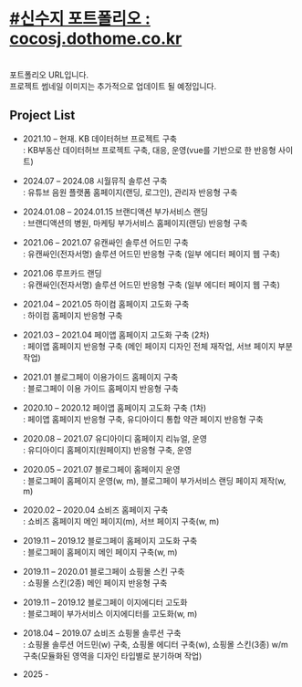 # [#신수지 포트폴리오 : cocosj.dothome.co.kr](http://cocosj.dothome.co.kr)
<br>
포트폴리오 URL입니다.<br>
프로젝트 썸네일 이미지는 추가적으로 업데이트 될 예정입니다.

## Project List
* 2021.10 – 현재. KB 데이터허브 프로젝트 구축<br>
  : KB부동산 데이터허브 프로젝트 구축, 대응, 운영(vue를 기반으로 한 반응형 사이트)

* 2024.07 – 2024.08 시월뮤직 솔루션 구축<br>
  : 유튜브 음원 플랫폼 홈페이지(랜딩, 로그인), 관리자 반응형 구축

* 2024.01.08 – 2024.01.15 브랜디액션 부가서비스 랜딩<br>
  : 브랜디액션의 병원, 마케팅 부가서비스 홈페이지(랜딩) 반응형 구축

* 2021.06 – 2021.07 유캔싸인 솔루션 어드민 구축<br>
  : 유캔싸인(전자서명) 솔루션 어드민 반응형 구축 (일부 에디터 페이지 웹 구축)

* 2021.06 루프카드 랜딩<br>
  : 유캔싸인(전자서명) 솔루션 어드민 반응형 구축 (일부 에디터 페이지 웹 구축)

* 2021.04 – 2021.05 하이컴 홈페이지 고도화 구축<br>
  : 하이컴 홈페이지 반응형 구축

* 2021.03 – 2021.04 페이앱 홈페이지 고도화 구축 (2차)<br>
  : 페이앱 홈페이지 반응형 구축 (메인 페이지 디자인 전체 재작업, 서브 페이지 부분 작업)

* 2021.01 블로그페이 이용가이드 홈페이지 구축<br>
  : 블로그페이 이용 가이드 홈페이지 반응형 구축

* 2020.10 – 2020.12 페이앱 홈페이지 고도화 구축 (1차)<br>
  : 페이앱 홈페이지 반응형 구축, 유디아이디 통합 약관 페이지 반응형 구축

* 2020.08 – 2021.07 유디아이디 홈페이지 리뉴얼, 운영<br>
  : 유디아이디 홈페이지(원페이지) 반응형 구축, 운영

* 2020.05 – 2021.07 블로그페이 홈페이지 운영<br>
  : 블로그페이 홈페이지 운영(w, m), 블로그페이 부가서비스 랜딩 페이지 제작(w, m)

* 2020.02 – 2020.04 쇼비즈 홈페이지 구축<br>
  : 쇼비즈 홈페이지 메인 페이지(m), 서브 페이지 구축(w, m)

* 2019.11 – 2019.12 블로그페이 홈페이지 고도화 구축<br>
  : 블로그페이 홈페이지 메인 페이지 구축(w, m)

* 2019.11 – 2020.01 블로그페이 쇼핑몰 스킨 구축<br>
  : 쇼핑몰 스킨(2종) 메인 페이지 반응형 구축

* 2019.11 – 2019.12 블로그페이 이지에디터 고도화<br>
  : 블로그페이 부가서비스 이지에디터를 고도화(w, m)

* 2018.04 – 2019.07 쇼비즈 쇼핑몰 솔루션 구축<br>
  : 쇼핑몰 솔루션 어드민(w) 구축, 쇼핑몰 에디터 구축(w), 쇼핑몰 스킨(3종) w/m 구축(모듈화된 영역을 디자인 타입별로 분기하며 작업)

* 2025 - 


